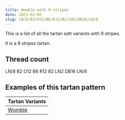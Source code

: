 ```yaml
---
title: Womble with 9 stripes
date: 2023-02-05
slug: LN/8/B2/O12/B6/R12/B2/LN2/DB16/LN/8
---
```

This is a list of all the tartan sett variants with 9 stripes.

It is a 9 stripes tartan.


## Thread count
LN/8 B2 O12 B6 R12 B2 LN2 DB16 LN/8

## Examples of this tartan pattern

| Tartan Variants |
|---------------|
| [Womble](/variants/ln/8/b2/o12/b6/r12/b2/ln2/db16/ln/8-b304080-db000050-lne0e0e0-off8500-rc00000)||
